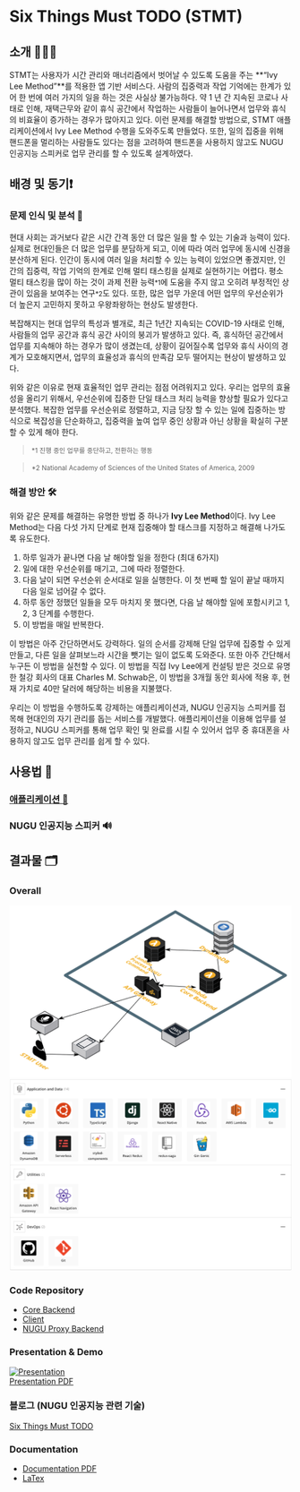 # Six Things Must TODO (STMT)

## 소개 💁🏻‍♂️

STMT는 사용자가 시간 관리와 매너리즘에서 벗어날 수 있도록 도움을 주는 **“Ivy Lee Method”**를 적용한 앱 기반 서비스다. 사람의 집중력과 작업 기억에는 한계가 있어 한 번에 여러 가지의 일을 하는 것은 사실상 불가능하다. 약 1 년 간 지속된 코로나 사태로 인해, 재택근무와 같이 휴식 공간에서 작업하는 사람들이 늘어나면서 업무와 휴식의 비효율이 증가하는 경우가 많아지고 있다. 이런 문제를 해결할 방법으로, STMT 애플리케이션에서 Ivy Lee Method 수행을 도와주도록 만들었다. 또한, 일의 집중을 위해 핸드폰을 멀리하는 사람들도 있다는 점을 고려하여 핸드폰을 사용하지 않고도 NUGU 인공지능 스피커로 업무 관리를 할 수 있도록 설계하였다.

## 배경 및 동기❗️

### **문제 인식 및 분석 🔎**

현대 사회는 과거보다 같은 시간 간격 동안 더 많은 일을 할 수 있는 기술과 능력이 있다. 실제로 현대인들은 더 많은 업무를 분담하게 되고, 이에 따라 여러 업무에 동시에 신경을 분산하게 된다. 인간이 동시에 여러 일을 처리할 수 있는 능력이 있었으면 좋겠지만, 인간의 집중력, 작업 기억의 한계로 인해 멀티 태스킹을 실제로 실현하기는 어렵다. 평소 멀티 태스킹을 많이 하는 것이 과제 전환 능력<small>\*1</small>에 도움을 주지 않고 오히려 부정적인 상관이 있음을 보여주는 연구<small>\*2</small>도 있다. 또한, 많은 업무 가운데 어떤 업무의 우선순위가 더 높은지 고민하지 못하고 우왕좌왕하는 현상도 발생한다.

복잡해지는 현대 업무의 특성과 별개로, 최근 1년간 지속되는 COVID-19 사태로 인해, 사람들의 업무 공간과 휴식 공간 사이의 붕괴가 발생하고 있다. 즉, 휴식하던 공간에서 업무를 지속해야 하는 경우가 많이 생겼는데, 상황이 길어질수록 업무와 휴식 사이의 경계가 모호해지면서, 업무의 효율성과 휴식의 만족감 모두 떨어지는 현상이 발생하고 있다.

위와 같은 이유로 현재 효율적인 업무 관리는 점점 어려워지고 있다. 우리는 업무의 효율성을 올리기 위해서, 우선순위에 집중한 단일 태스크 처리 능력을 향상할 필요가 있다고 분석했다. 복잡한 업무를 우선순위로 정렬하고, 지금 당장 할 수 있는 일에 집중하는 방식으로 복잡성을 단순화하고, 집중력을 높여 업무 중인 상황과 아닌 상황을 확실히 구분할 수 있게 해야 한다.

> <small> *1 진행 중인 업무를 중단하고, 전환하는 행동 </small>

> <small> *2 National Academy of Sciences of the United States of America, 2009 </small>

### 해결 방안 🛠

위와 같은 문제를 해결하는 유명한 방법 중 하나가 **Ivy Lee Method**이다. Ivy Lee Method는 다음 다섯 가지 단계로 현재 집중해야 할 태스크를 지정하고 해결해 나가도록 유도한다.

1. 하루 일과가 끝나면 다음 날 해야할 일을 정한다 (최대 6가지)
2. 일에 대한 우선순위를 매기고, 그에 따라 정렬한다.
3. 다음 날이 되면 우선순위 순서대로 일을 실행한다. 이 첫 번째 할 일이 끝날 때까지 다음 일로 넘어갈 수 없다.
4. 하루 동안 정했던 일들을 모두 마치지 못 했다면, 다음 날 해야할 일에 포함시키고 1, 2, 3 단계를 수행한다.
5. 이 방법을 매일 반복한다.

이 방법은 아주 간단하면서도 강력하다. 일의 순서를 강제해 단일 업무에 집중할 수 있게 만들고, 다른 일을 살펴보느라 시간을 뺏기는 일이 없도록 도와준다. 또한 아주 간단해서 누구든 이 방법을 실천할 수 있다. 이 방법을 직접 Ivy Lee에게 컨설팅 받은 것으로 유명한 철강 회사의 대표 Charles M. Schwab은, 이 방법을 3개월 동안 회사에 적용 후, 현재 가치로 40만 달러에 해당하는 비용을 지불했다. 

우리는 이 방법을 수행하도록 강제하는 애플리케이션과, NUGU 인공지능 스피커를 접목해 현대인의 자기 관리를 돕는 서비스를 개발했다. 애플리케이션을 이용해 업무를 설정하고, NUGU 스피커를 통해 업무 확인 및 완료를 시킬 수 있어서 업무 중 휴대폰을 사용하지 않고도 업무 관리를 쉽게 할 수 있다.

## 사용법 🚀

### [애플리케이션 📱](./USAGE_APP.md)

### NUGU 인공지능 스피커 🔊

## 결과물 🗂

### Overall

![cloud-architecture](./images/cloud-architecture.png)
![stack](./images/stack.png)

### Code Repository
- [Core Backend](https://github.com/6-things-must-to-do/backend)
- [Client](https://github.com/6-things-must-to-do/app)
- [NUGU Proxy Backend](https://github.com/6-things-must-to-do/proxy)

### Presentation & Demo
[![Presentation](https://img.youtube.com/vi/oHk4ebIAX-M/0.jpg)](https://www.youtube.com/watch?v=oHk4ebIAX-M)  
[Presentation PDF](./pdf/presentation.pdf)  

### 블로그 (NUGU 인공지능 관련 기술)

[Six Things Must TODO](https://6-things-must-to-do.github.io/docs/about/)

### Documentation
- [Documentation PDF](./pdf/STMT.pdf)
- [LaTex](./tex/6%20things%20must%20to%20do.tex)